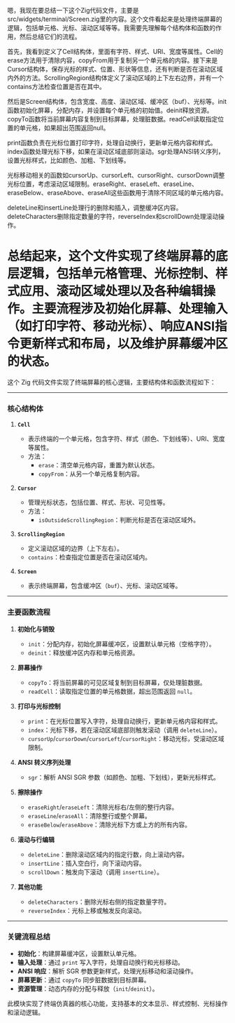 嗯，我现在要总结一下这个Zig代码文件，主要是src/widgets/terminal/Screen.zig里的内容。这个文件看起来是处理终端屏幕的逻辑，包括单元格、光标、滚动区域等等。我需要先理解每个结构体和函数的作用，然后总结它们的流程。

首先，我看到定义了Cell结构体，里面有字符、样式、URI、宽度等属性。Cell的erase方法用于清除内容，copyFrom用于复制另一个单元格的内容。接下来是Cursor结构体，保存光标的样式、位置、形状等信息，还有判断是否在滚动区域内外的方法。ScrollingRegion结构体定义了滚动区域的上下左右边界，并有一个contains方法检查位置是否在其中。

然后是Screen结构体，包含宽度、高度、滚动区域、缓冲区（buf）、光标等。init函数初始化屏幕，分配内存，并设置每个单元格的初始值。deinit释放资源。copyTo函数将当前屏幕内容复制到目标屏幕，处理脏数据。readCell读取指定位置的单元格，如果超出范围返回null。

print函数负责在光标位置打印字符，处理自动换行，更新单元格内容和样式。index函数处理光标下移，如果在滚动区域底部则滚动。sgr处理ANSI转义序列，设置光标样式，比如颜色、加粗、下划线等。

光标移动相关的函数如cursorUp、cursorLeft、cursorRight、cursorDown调整光标位置，考虑滚动区域限制。eraseRight、eraseLeft、eraseLine、eraseBelow、eraseAbove、eraseAll这些函数用于清除不同区域的单元格内容。

deleteLine和insertLine处理行的删除和插入，调整缓冲区内容。deleteCharacters删除指定数量的字符，reverseIndex和scrollDown处理滚动操作。

总结起来，这个文件实现了终端屏幕的底层逻辑，包括单元格管理、光标控制、样式应用、滚动区域处理以及各种编辑操作。主要流程涉及初始化屏幕、处理输入（如打印字符、移动光标）、响应ANSI指令更新样式和布局，以及维护屏幕缓冲区的状态。
================================================
这个 Zig 代码文件实现了终端屏幕的核心逻辑，主要结构体和函数流程如下：

---

### **核心结构体**
1. **`Cell`**  
   - 表示终端的一个单元格，包含字符、样式（颜色、下划线等）、URI、宽度等属性。  
   - 方法：  
     - `erase`：清空单元格内容，重置为默认状态。  
     - `copyFrom`：从另一个单元格复制内容。  

2. **`Cursor`**  
   - 管理光标状态，包括位置、样式、形状、可见性等。  
   - 方法：  
     - `isOutsideScrollingRegion`：判断光标是否在滚动区域外。  

3. **`ScrollingRegion`**  
   - 定义滚动区域的边界（上下左右）。  
   - `contains`：检查指定位置是否在滚动区域内。  

4. **`Screen`**  
   - 表示终端屏幕，包含缓冲区（`buf`）、光标、滚动区域等。  

---

### **主要函数流程**
1. **初始化与销毁**  
   - `init`：分配内存，初始化屏幕缓冲区，设置默认单元格（空格字符）。  
   - `deinit`：释放缓冲区内存和单元格资源。  

2. **屏幕操作**  
   - `copyTo`：将当前屏幕的可见区域复制到目标屏幕，仅处理脏数据。  
   - `readCell`：读取指定位置的单元格数据，超出范围返回 `null`。  

3. **打印与光标控制**  
   - `print`：在光标位置写入字符，处理自动换行，更新单元格内容和样式。  
   - `index`：光标下移，若在滚动区域底部则触发滚动（调用 `deleteLine`）。  
   - `cursorUp`/`cursorDown`/`cursorLeft`/`cursorRight`：移动光标，受滚动区域限制。  

4. **ANSI 转义序列处理**  
   - `sgr`：解析 ANSI SGR 参数（如颜色、加粗、下划线），更新光标样式。  

5. **擦除操作**  
   - `eraseRight`/`eraseLeft`：清除光标右/左侧的整行内容。  
   - `eraseLine`/`eraseAll`：清除整行或整个屏幕。  
   - `eraseBelow`/`eraseAbove`：清除光标下方或上方的所有内容。  

6. **滚动与行编辑**  
   - `deleteLine`：删除滚动区域内的指定行数，向上滚动内容。  
   - `insertLine`：插入空白行，向下滚动内容。  
   - `scrollDown`：触发向下滚动（调用 `insertLine`）。  

7. **其他功能**  
   - `deleteCharacters`：删除光标右侧的指定数量字符。  
   - `reverseIndex`：光标上移或触发反向滚动。  

---

### **关键流程总结**
- **初始化**：构建屏幕缓冲区，设置默认单元格。  
- **输入处理**：通过 `print` 写入字符，处理自动换行和光标移动。  
- **ANSI 响应**：解析 SGR 参数更新样式，处理光标移动和滚动操作。  
- **屏幕更新**：通过 `copyTo` 同步脏数据到目标屏幕。  
- **资源管理**：动态内存的分配与释放（`init`/`deinit`）。  

此模块实现了终端仿真器的核心功能，支持基本的文本显示、样式控制、光标操作和滚动逻辑。